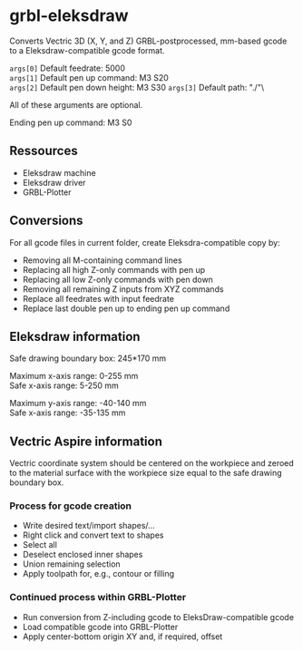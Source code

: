 # grbl-eleksdraw

Converts Vectric 3D (X, Y, and Z) GRBL-postprocessed, mm-based gcode to a Eleksdraw-compatible gcode format.

`args[0]` Default feedrate: 5000\
`args[1]` Default pen up command: M3 S20\
`args[2]` Default pen down height: M3 S30
`args[3]` Default path: "./"\

All of these arguments are optional.

Ending pen up command: M3 S0

## Ressources
- Eleksdraw machine
- Eleksdraw driver
- GRBL-Plotter

## Conversions
For all gcode files in current folder, create Eleksdra-compatible copy by:
- Removing all M-containing command lines
- Replacing all high Z-only commands with pen up
- Replacing all low Z-only commands with pen down
- Removing all remaining Z inputs from XYZ commands
- Replace all feedrates with input feedrate
- Replace last double pen up to ending pen up command

## Eleksdraw information
Safe drawing boundary box: 245\*170 mm 

Maximum x-axis range: 0-255 mm\
Safe x-axis range: 5-250 mm

Maximum y-axis range: -40-140 mm\
Safe x-axis range: -35-135 mm

## Vectric Aspire information
Vectric coordinate system should be centered on the workpiece and zeroed to the material surface with the workpiece size equal to the safe drawing boundary box.

### Process for gcode creation
- Write desired text/import shapes/...
- Right click and convert text to shapes
- Select all
- Deselect enclosed inner shapes
- Union remaining selection
- Apply toolpath for, e.g., contour or filling

### Continued process within GRBL-Plotter
- Run conversion from Z-including gcode to EleksDraw-compatible gcode
- Load compatible gcode into GRBL-Plotter
- Apply center-bottom origin XY and, if required, offset
